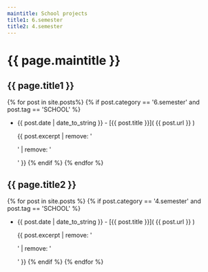 ```yaml
---
maintitle: School projects
title1: 6.semester
title2: 4.semester
---
```


# {{ page.maintitle }}
	
## {{ page.title1 }}
{% for post in site.posts%}
{% if post.category == '6.semester' and post.tag == 'SCHOOL' %}
* {{ post.date | date_to_string }} - [{{ post.title }}]( {{ post.url }} ) 

	{{ post.excerpt | remove: '<p>' | remove: '</p>' }}
{% endif %}
{% endfor %}


## {{ page.title2 }}
{% for post in site.posts %}
{% if post.category == '4.semester' and post.tag == 'SCHOOL' %}
* {{ post.date | date_to_string }} - [{{ post.title }}]( {{ post.url }} ) 

	{{ post.excerpt | remove: '<p>' | remove: '</p>' }}
{% endif %}
{% endfor %}



